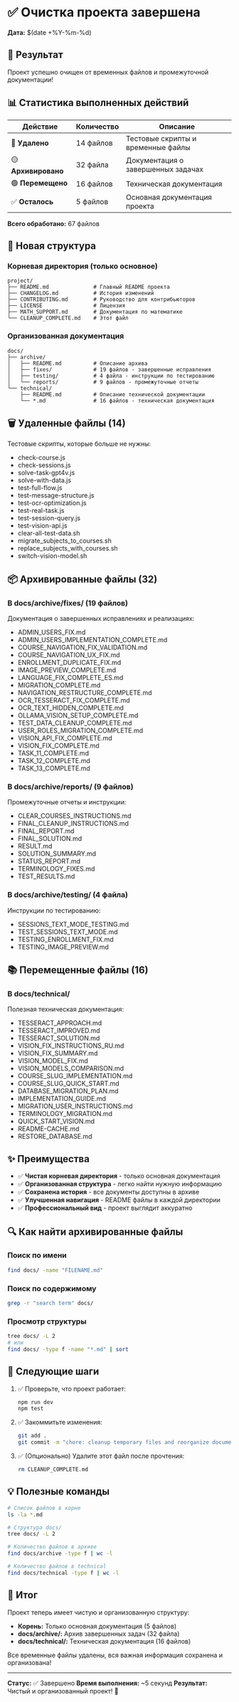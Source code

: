 # ✅ Очистка проекта завершена

**Дата:** $(date +%Y-%m-%d)

## 🎉 Результат

Проект успешно очищен от временных файлов и промежуточной документации!

## 📊 Статистика выполненных действий

| Действие            | Количество | Описание                           |
| ------------------- | ---------- | ---------------------------------- |
| 🔴 **Удалено**      | 14 файлов  | Тестовые скрипты и временные файлы |
| 🟡 **Архивировано** | 32 файла   | Документация о завершенных задачах |
| 🟢 **Перемещено**   | 16 файлов  | Техническая документация           |
| ✅ **Осталось**     | 5 файлов   | Основная документация проекта      |

**Всего обработано:** 67 файлов

## 📁 Новая структура

### Корневая директория (только основное)

```
project/
├── README.md              # Главный README проекта
├── CHANGELOG.md           # История изменений
├── CONTRIBUTING.md        # Руководство для контрибьюторов
├── LICENSE                # Лицензия
├── MATH_SUPPORT.md        # Документация по математике
└── CLEANUP_COMPLETE.md    # Этот файл
```

### Организованная документация

```
docs/
├── archive/
│   ├── README.md          # Описание архива
│   ├── fixes/             # 19 файлов - завершенные исправления
│   ├── testing/           # 4 файла - инструкции по тестированию
│   └── reports/           # 9 файлов - промежуточные отчеты
└── technical/
    ├── README.md          # Описание технической документации
    └── *.md               # 16 файлов - техническая документация
```

## 🗑️ Удаленные файлы (14)

Тестовые скрипты, которые больше не нужны:

- check-course.js
- check-sessions.js
- solve-task-gpt4v.js
- solve-with-data.js
- test-full-flow.js
- test-message-structure.js
- test-ocr-optimization.js
- test-real-task.js
- test-session-query.js
- test-vision-api.js
- clear-all-test-data.sh
- migrate_subjects_to_courses.sh
- replace_subjects_with_courses.sh
- switch-vision-model.sh

## 📦 Архивированные файлы (32)

### В docs/archive/fixes/ (19 файлов)

Документация о завершенных исправлениях и реализациях:

- ADMIN_USERS_FIX.md
- ADMIN_USERS_IMPLEMENTATION_COMPLETE.md
- COURSE_NAVIGATION_FIX_VALIDATION.md
- COURSE_NAVIGATION_UX_FIX.md
- ENROLLMENT_DUPLICATE_FIX.md
- IMAGE_PREVIEW_COMPLETE.md
- LANGUAGE_FIX_COMPLETE_ES.md
- MIGRATION_COMPLETE.md
- NAVIGATION_RESTRUCTURE_COMPLETE.md
- OCR_TESSERACT_FIX_COMPLETE.md
- OCR_TEXT_HIDDEN_COMPLETE.md
- OLLAMA_VISION_SETUP_COMPLETE.md
- TEST_DATA_CLEANUP_COMPLETE.md
- USER_ROLES_MIGRATION_COMPLETE.md
- VISION_API_FIX_COMPLETE.md
- VISION_FIX_COMPLETE.md
- TASK_11_COMPLETE.md
- TASK_12_COMPLETE.md
- TASK_13_COMPLETE.md

### В docs/archive/reports/ (9 файлов)

Промежуточные отчеты и инструкции:

- CLEAR_COURSES_INSTRUCTIONS.md
- FINAL_CLEANUP_INSTRUCTIONS.md
- FINAL_REPORT.md
- FINAL_SOLUTION.md
- RESULT.md
- SOLUTION_SUMMARY.md
- STATUS_REPORT.md
- TERMINOLOGY_FIXES.md
- TEST_RESULTS.md

### В docs/archive/testing/ (4 файла)

Инструкции по тестированию:

- SESSIONS_TEXT_MODE_TESTING.md
- TEST_SESSIONS_TEXT_MODE.md
- TESTING_ENROLLMENT_FIX.md
- TESTING_IMAGE_PREVIEW.md

## 📚 Перемещенные файлы (16)

### В docs/technical/

Полезная техническая документация:

- TESSERACT_APPROACH.md
- TESSERACT_IMPROVED.md
- TESSERACT_SOLUTION.md
- VISION_FIX_INSTRUCTIONS_RU.md
- VISION_FIX_SUMMARY.md
- VISION_MODEL_FIX.md
- VISION_MODELS_COMPARISON.md
- COURSE_SLUG_IMPLEMENTATION.md
- COURSE_SLUG_QUICK_START.md
- DATABASE_MIGRATION_PLAN.md
- IMPLEMENTATION_GUIDE.md
- MIGRATION_USER_INSTRUCTIONS.md
- TERMINOLOGY_MIGRATION.md
- QUICK_START_VISION.md
- README-CACHE.md
- RESTORE_DATABASE.md

## ✨ Преимущества

- ✅ **Чистая корневая директория** - только основная документация
- ✅ **Организованная структура** - легко найти нужную информацию
- ✅ **Сохранена история** - все документы доступны в архиве
- ✅ **Улучшенная навигация** - README файлы в каждой директории
- ✅ **Профессиональный вид** - проект выглядит аккуратно

## 🔍 Как найти архивированные файлы

### Поиск по имени

```bash
find docs/ -name "FILENAME.md"
```

### Поиск по содержимому

```bash
grep -r "search term" docs/
```

### Просмотр структуры

```bash
tree docs/ -L 2
# или
find docs/ -type f -name "*.md" | sort
```

## 📝 Следующие шаги

1. ✅ Проверьте, что проект работает:

   ```bash
   npm run dev
   npm test
   ```

2. ✅ Закоммитьте изменения:

   ```bash
   git add .
   git commit -m "chore: cleanup temporary files and reorganize documentation"
   ```

3. ✅ (Опционально) Удалите этот файл после прочтения:
   ```bash
   rm CLEANUP_COMPLETE.md
   ```

## 💡 Полезные команды

```bash
# Список файлов в корне
ls -la *.md

# Структура docs/
tree docs/ -L 2

# Количество файлов в архиве
find docs/archive -type f | wc -l

# Количество файлов в technical
find docs/technical -type f | wc -l
```

## 🎯 Итог

Проект теперь имеет чистую и организованную структуру:

- **Корень:** Только основная документация (5 файлов)
- **docs/archive/:** Архив завершенных задач (32 файла)
- **docs/technical/:** Техническая документация (16 файлов)

Все временные файлы удалены, вся важная информация сохранена и организована!

---

**Статус:** ✅ Завершено
**Время выполнения:** ~5 секунд
**Результат:** Чистый и организованный проект! 🎉
